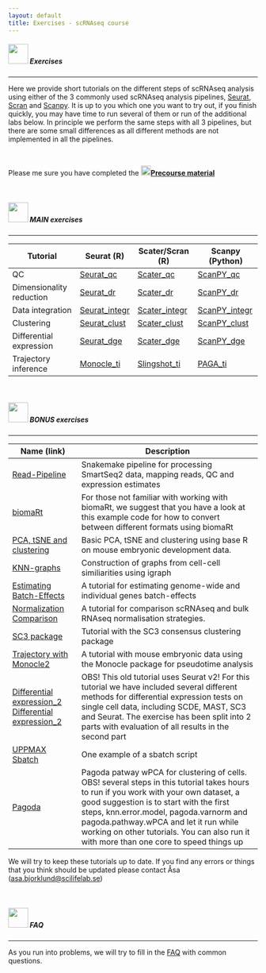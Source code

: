 ```yaml
---
layout: default
title: Exercises - scRNAseq course
---
```


##### <img border="0" src="https://www.svgrepo.com/show/6672/exercise.svg" width="40" height="40"> Exercises
***

Here we provide short tutorials on the different steps of scRNAseq analysis using either of the 3 commonly used scRNAseq analysis pipelines, [Seurat](https://satijalab.org/seurat/), [Scran](https://bioconductor.org/packages/release/bioc/html/scran.html) and [Scanpy](https://scanpy.readthedocs.io/en/stable/). It is up to you which one you want to try out, if you finish quickly, you may have time to run several of them or run of the additional labs below. In principle we perform the same steps with all 3 pipelines, but there are some small differences as all different methods are not implemented in all the pipelines.

<br/>

Please me sure you have completed the [<img border="0" src="https://www.svgrepo.com/show/19652/maths-class-materials-cross-of-a-pencil-and-a-ruler.svg" width="20" height="20">**Precourse material**](precourse.md)

<br/>

##### <img border="0" src="https://www.svgrepo.com/show/6672/exercise.svg" width="40" height="40"> MAIN exercises
***

| Tutorial | Seurat (R) | Scater/Scran (R) | Scanpy (Python) |
| -------- | ---------- | ---------------- | --------------- |
| QC | [Seurat_qc](labs/compiled/seurat/seurat_01_qc_compiled.md) | [Scater_qc](labs/compiled/scater/scater_01_qc_compiled.md) | [ScanPY_qc](labs/scanpy/qc_3pbmc.ipynb) |
| Dimensionality reduction | [Seurat_dr](labs/compiled/seurat/seurat_02_dim_reduction_compiled.md) | [Scater_dr](labs/compiled/scater/scater_02_dim_reduction_compiled.md) | [ScanPY_dr](labs/scanpy/dim_reduction.ipynb) |
| Data integration | [Seurat_integr](labs/compiled/seurat/seurat_03_integration_compiled.md) | [Scater_integr](labs/compiled/scater/scater_03_integration_compiled.md) | [ScanPY_integr](labs/scanpy/batch_correction_mnn.ipynb) |
| Clustering | [Seurat_clust](labs/compiled/seurat/lab_seurat.html) | [Scater_clust](labs/compiled/scater/lab_scran.html) | [ScanPY_clust](labs/scanpy/qc_3pbmc.ipynb) |
| Differential expression | [Seurat_dge](labs/compiled/seurat/lab_seurat.html) | [Scater_dge](labs/compiled/scater/lab_scran.html) | [ScanPY_dge](labs/scanpy/qc_3pbmc.ipynb) |
| Trajectory inference | [Monocle_ti](labs/compiled/monocle/monocle.html) | [Slingshot_ti](labs/compiled/slingshot/slingshot.html) | [PAGA_ti](labs/paga/paga.ipynb) |

<br/>

##### <img border="0" src="https://www.svgrepo.com/show/48895/exercise.svg" width="40" height="40"> BONUS exercises
***

| Name (link) | Description |
| ----------- | ----------- |
| [Read-Pipeline](labs/Pipeline_exercise) | Snakemake pipeline for processing SmartSeq2 data, mapping reads, QC and expression estimates|
| [biomaRt](labs/biomart) | For those not familiar with working with biomaRt, we suggest that you have a look at this example code for how to convert between different formats using biomaRt|
| [PCA, tSNE and clustering](labs/PCA_and_clustering) | Basic PCA, tSNE and clustering using base R on mouse embryonic development data. | 
| [KNN-graphs](labs/igraph) | Construction of graphs from cell-cell similiarities using igraph|
| [Estimating Batch-Effects](https://bitbucket.org/scilifelab-lts/scrnaseq-labs/src/a228442debe7f8eff28cfdba875349025db9b7a3/batch_analysis.md?fileviewer=file-view-default) | A tutorial for estimating genome-wide and individual genes batch-effects |
| [Normalization Comparison](labs/norm_analysis_v2) | A tutorial for comparison scRNAseq and bulk RNAseq normalisation strategies. | [Tutorial for Normalisation](labs/norm_analysis_v2)  |
| [SC3 package](labs/sc3_R35) | Tutorial with the SC3 consensus clustering package |
| [Trajectory with Monocle2](labs/monocle_analysis) | A tutorial with mouse embryonic data using the Monocle package for pseudotime analysis |
| [Differential expression_2](labs/Differential_gene_expression) [Differential expression_2](labs/Differential_gene_expression) | OBS! This old tutorial uses Seurat v2! For this tutorial we have included several different methods for differential expression tests on single cell data, including SCDE, MAST, SC3 and Seurat. The exercise has been split into 2 parts with evaluation of all results in the second part |
| [UPPMAX Sbatch](labs/sbatchScript) | One example of a sbatch script |
| [Pagoda](labs/pagoda_ilc) | Pagoda patway wPCA for clustering of cells. OBS! several steps in this tutorial takes hours to run if you work with your own dataset, a good suggestion is to start with the first steps, knn.error.model, pagoda.varnorm and pagoda.pathway.wPCA and let it run while working on other tutorials. You can also run it with more than one core to speed things up |


We will try to keep these tutorials up to date. If you find any errors or things that you think should be updated please contact Åsa (asa.bjorklund@scilifelab.se) 
  	
	
<br/>

##### <img border="0" src="https://www.svgrepo.com/show/83019/faq-button.svg" width="40" height="40"> FAQ
***

As you run into problems, we will try to fill in the [FAQ](labs/FAQ) with common questions.

<br/>

	
